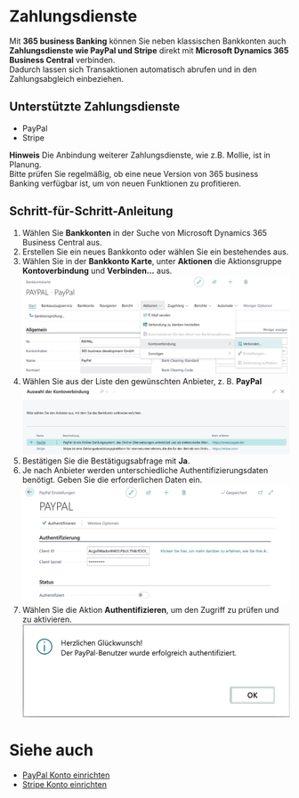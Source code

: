 # Zahlungsdienste

Mit **365 business Banking** können Sie neben klassischen Bankkonten auch **Zahlungsdienste wie PayPal und Stripe** direkt mit **Microsoft Dynamics 365 Business Central** verbinden.  
Dadurch lassen sich Transaktionen automatisch abrufen und in den Zahlungsabgleich einbeziehen.

## Unterstützte Zahlungsdienste

 - PayPal
 - Stripe

<div class="alert alert-info">
    <i class="fa-duotone fa-solid fa-circle-info fa-xl"></i>
    <strong>Hinweis</strong>
    Die Anbindung weiterer Zahlungsdienste, wie z.B. Mollie, ist in Planung.<br>Bitte prüfen Sie regelmäßig, ob eine neue Version von 365 business Banking verfügbar ist, um von neuen Funktionen zu profitieren.
</div>

## Schritt-für-Schritt-Anleitung

1. Wählen Sie **Bankkonten** in der Suche von Microsoft Dynamics 365 Business Central aus.
2. Erstellen Sie ein neues Bankkonto oder wählen Sie ein bestehendes aus.
3. Wählen Sie in der **Bankkonto Karte**, unter **Aktionen** die Aktionsgruppe **Kontoverbindung** und **Verbinden…** aus.
   ![Verbindung starten](/assets/images/365-business-banking/connect-banking-provider.de-DE.png)
4. Wählen Sie aus der Liste den gewünschten Anbieter, z. B. **PayPal**  
   ![Anbieter auswählen](/assets/images/365-business-banking/select-banking-provider.de-DE.png)
5. Bestätigen Sie die Bestätigugsabfrage mit **Ja**.
6. Je nach Anbieter werden unterschiedliche Authentifizierungsdaten benötigt. Geben Sie die erforderlichen Daten ein.  
   ![Anmeldedaten eingeben](/assets/images/365-business-banking/paypal-setup.de-DE.png)
7. Wählen Sie die Aktion **Authentifizieren**, um den Zugriff zu prüfen und zu aktivieren.
   ![Authentifizieren](/assets/images/365-business-banking/paypal-authentication-successful.de-DE.png)

# Siehe auch

 - [PayPal Konto einrichten](../payment-services/paypal.md)
 - [Stripe Konto einrichten](../payment-services/stripe.md)

